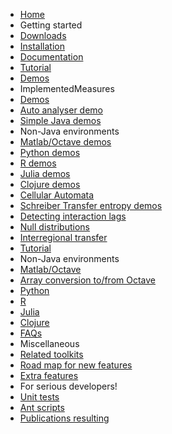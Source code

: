  * [Home](Home)
 * Getting started
  * [Downloads](Downloads)
  * [Installation](Installation)
  * [Documentation](Documentation)
  * [Tutorial](Tutorial)
  * [Demos](Demos)
 * ImplementedMeasures
 * [Demos](Demos)
  * [Auto analyser demo](AutoAnalyser)
  * [Simple Java demos](SimpleJavaExamples)
  * Non-Java environments
   * [Matlab/Octave demos](OctaveMatlabExamples)
   * [Python demos](PythonExamples)
   * [R demos](R_Examples)
   * [Julia demos](JuliaExamples)
   * [Clojure demos](Clojure_Examples)
  * [Cellular Automata](CellularAutomataDemos)
  * [Schreiber Transfer entropy demos](SchreiberTeDemos)
  * [Detecting interaction lags](DetectingInteractionLags)
  * [Null distributions](NullDistributions)
  * [Interregional transfer](InterregionalTransfer)
 * [Tutorial](Tutorial)
 * Non-Java environments
  * [Matlab/Octave](UseInOctaveMatlab)
   * [Array conversion to/from Octave](OctaveJavaArrayConversion)
  * [Python](UseInPython)
  * [R](UseInR)
  * [Julia](UseInJulia)
  * [Clojure](UseInClojure)
 * [FAQs](FAQs)
 * Miscellaneous
  * [Related toolkits](RelatedToolkits)
  * [Road map for new features](RoadMap)
  * [Extra features](Extras)
 * For serious developers!
  * [Unit tests](JUnitTestCases)
  * [Ant scripts](AntScripts)
 * [Publications resulting](PublicationsUsingThisToolkit)